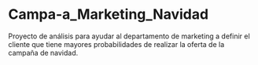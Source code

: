 # Campa-a_Marketing_Navidad
Proyecto de análisis para ayudar al departamento de marketing a definir el cliente que tiene mayores probabilidades de realizar la oferta de la campaña de navidad.
